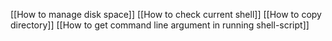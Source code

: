 [[How to manage disk space]]
[[How to check current shell]]
[[How to copy directory]]
[[How to get command line argument in running shell-script]]
